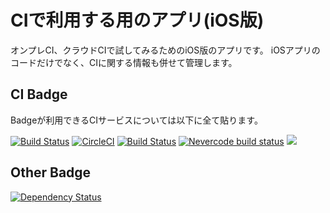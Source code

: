 # CIで利用する用のアプリ(iOS版)
オンプレCI、クラウドCIで試してみるためのiOS版のアプリです。
iOSアプリのコードだけでなく、CIに関する情報も併せて管理します。

## CI Badge
Badgeが利用できるCIサービスについては以下に全て貼ります。

[![Build Status](https://www.bitrise.io/app/3f24c1f9b9ad0487/status.svg?token=tdt1rFEVAogIqGHd7J771Q)](https://www.bitrise.io/app/3f24c1f9b9ad0487)
[![CircleCI](https://circleci.com/gh/tarappo/ci-sample-ios.svg?style=svg)](https://circleci.com/gh/tarappo/ci-sample-ios)
[![Build Status](https://travis-ci.org/tarappo/ci-sample-ios.svg?branch=master)](https://travis-ci.org/tarappo/ci-sample-ios)
[![Nevercode build status](https://app.nevercode.io/api/projects/f86477ff-1d43-441c-98e0-a54e732f02c0/workflows/44dbbc15-fa67-4e37-bfcf-73fd7a14dcda/status_badge.svg?branch=master)](https://app.nevercode.io/#/project/f86477ff-1d43-441c-98e0-a54e732f02c0/workflow/44dbbc15-fa67-4e37-bfcf-73fd7a14dcda/latestBuild?branch=master)
[![](https://ci.solanolabs.com:443/tarappo/ci-sample-ios/badges/branches/master?badge_token=113778dc122631fa46772939122173e4a35db77c)](https://ci.solanolabs.com:443/tarappo/ci-sample-ios/suites/701882)

## Other Badge
[![Dependency Status](https://dependencyci.com/github/tarappo/ci-sample-ios/badge)](https://dependencyci.com/github/tarappo/ci-sample-ios)
